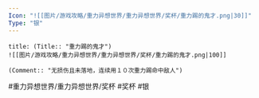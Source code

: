 ```yaml
---
Icon: "![[图片/游戏攻略/重力异想世界/重力异想世界/奖杯/重力踢的鬼才.png|30]]"
Type: "银"
---
```

```ad-common-silver-trophy
title: (Title:: "重力踢的鬼才")
![[图片/游戏攻略/重力异想世界/重力异想世界/奖杯/重力踢的鬼才.png|100]]

(Comment:: "无损伤且未落地，连续用１０次重力踢命中敌人")
```

#重力异想世界/重力异想世界/奖杯 #奖杯 #银
